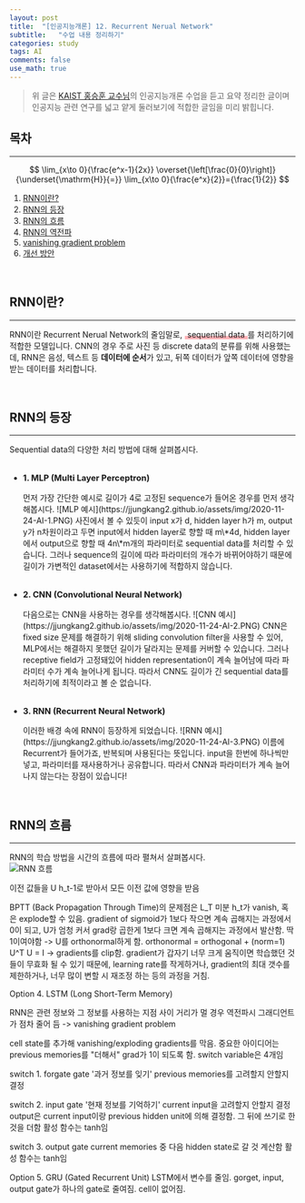```yaml
---
layout: post  
title:  "[인공지능개론] 12. Recurrent Nerual Network"  
subtitle:   "수업 내용 정리하기"  
categories: study  
tags: AI  
comments: false
use_math: true
--- 
```


> 위 글은 [KAIST 홍승훈 교수님](https://maga33.github.io/)의 인공지능개론 수업을 듣고 요약 정리한 글이며    
> 인공지능 관련 연구를 넓고 얕게 둘러보기에 적합한 글임을 미리 밝힙니다.

## 목차

---  

$$
\lim_{x\to 0}{\frac{e^x-1}{2x}}
\overset{\left[\frac{0}{0}\right]}{\underset{\mathrm{H}}{=}}
\lim_{x\to 0}{\frac{e^x}{2}}={\frac{1}{2}}
$$  

1. [RNN이란?](#RNN이란?)  
2. [RNN의 등장](#RNN의-등장)  
3. [RNN의 흐름](#RNN의-흐름)
4. [RNN의 역전파](#RNN의-역전파)
5. [vanishing gradient problem](#vanishing-gradient-problem)
6. [개선 방안](#개선-방안)

<br>

## RNN이란?

---

RNN이란 Recurrent Nerual Network의 줄임말로, <span style="padding: 0 5px; background: linear-gradient(transparent 65%, #ffb2b7 66%, #ffb2b7 100%);">sequential data</span>를 처리하기에 적합한 모델입니다. CNN의 경우 주로 사진 등 discrete data의 분류를 위해 사용했는데, RNN은 음성, 텍스트 등 **데이터에 순서**가 있고, 뒤쪽 데이터가 앞쪽 데이터에 영향을 받는 데이터를 처리합니다.

<br>

## RNN의 등장  

---  

Sequential data의 다양한 처리 방법에 대해 살펴봅시다.

* <p style="font-size: 1.05em; font-weight: bold; margin-top: 32px">1. MLP (Multi Layer Perceptron)</p>  
  먼저 가장 간단한 예시로 길이가 4로 고정된 sequence가 들어온 경우를 먼저 생각해봅시다.  
  ![MLP 예시](https://jjungkang2.github.io/assets/img/2020-11-24-AI-1.PNG)  
  사진에서 볼 수 있듯이 input x가 d, hidden layer h가 m, output y가 n차원이라고 두면 input에서 hidden layer로 향할 때 m\*4d, hidden layer에서 output으로 향할 때 4n\*m개의 파라미터로 sequential data를 처리할 수 있습니다. 그러나 sequence의 길이에 따라 파라미터의 개수가 바뀌어야하기 때문에 길이가 가변적인 dataset에서는 사용하기에 적합하지 않습니다.  
  
* <p style="font-size: 1.05em; font-weight: bold; margin-top: 32px">2. CNN (Convolutional Neural Network)</p>  
  다음으로는 CNN을 사용하는 경우를 생각해봅시다.  
  ![CNN 예시](https://jjungkang2.github.io/assets/img/2020-11-24-AI-2.PNG)  
  CNN은 fixed size 문제를 해결하기 위해 sliding convolution filter을 사용할 수 있어, MLP에서는 해결하지 못했던 길이가 달라지는 문제를 커버할 수 있습니다. 그러나 receptive field가 고정돼있어 hidden representation이 계속 늘어남에 따라 파라미터 수가 계속 늘어나게 됩니다. 따라서 CNN도 길이가 긴 sequential data를 처리하기에 최적이라고 볼 순 없습니다.  
  
* <p style="font-size: 1.05em; font-weight: bold; margin-top: 32px">3. RNN (Recurrent Neural Network)</p>  
  이러한 배경 속에 RNN이 등장하게 되었습니다.
  ![RNN 예시](https://jjungkang2.github.io/assets/img/2020-11-24-AI-3.PNG)  
  이름에 Recurrent가 들어가죠, 반복되며 사용된다는 뜻입니다. input을 한번에 하나씩만 넣고, 파라미터를 재사용하거나 공유합니다. 따라서 CNN과 파라미터가 계속 늘어나지 않는다는 장점이 있습니다!

<br>

## RNN의 흐름  

---

RNN의 학습 방법을 시간의 흐름에 따라 펼쳐서 살펴봅시다.  
![RNN 흐름](https://jjungkang2.github.io/assets/img/2020-11-24-AI-4.PNG)  


  


이전 값들을 U h_t-1로 받아서 모든 이전 값에 영향을 받음

BPTT (Back Propagation Through Time)의 문제점은 L_T 미분 h_t가 vanish, 혹은 explode할 수 있음.
gradient of sigmoid가 1보다 작으면 계속 곱해지는 과정에서 0이 되고,
U가 엄청 커서 grad랑 곱한게 1보다 크면 계속 곱해지는 과정에서 발산함.
딱 1이여야함
-> U를 orthonormal하게 함.
orthonormal = orthogonal + (norm=1)
U^T U = I
-> gradients를 clip함.
gradient가 갑자기 너무 크게 움직이면 학습했던 것들이 무효화 될 수 있기 때문에, learning rate를 작게하거나, gradient의 최대 갯수를 제한하거나, 너무 많이 변할 시 재조정 하는 등의 과정을 거침.

Option 4. LSTM (Long Short-Term Memory)

RNN은 관련 정보와 그 정보를 사용하는 지점 사이 거리가 멀 경우 역전파시 그래디언트가 점차 줄어 듬 -> vanishing gradient problem

cell state를 추가해 vanishing/exploding gradients를 막음.
중요한 아이디어는 previous memories를 "더해서" grad가 1이 되도록 함.
switch variable은 4개임

switch 1. forgate gate
'과거 정보를 잊기'
previous memories를 고려할지 안할지 결정

switch 2. input gate
'현재 정보를 기억하기'
current input을 고려할지 안할지 결정
output은 current input이랑 previous hidden unit에 의해 결정함.
그 뒤에 쓰기로 한 것을 더함
활성 함수는 tanh임

switch 3. output gate
current memories 중 다음 hidden state로 갈 것 계산함
활성 함수는 tanh임

Option 5. GRU (Gated Recurrent Unit)
LSTM에서 변수를 줄임.
gorget, input, output gate가 하나의 gate로 줄여짐.
cell이 없어짐.
